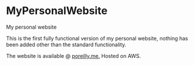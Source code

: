 # MyPersonalWebsite
My personal website


This is the first fully functional version of my personal website, nothing has been added other than the standard functionality.


The website is available @ <a href="www.poreilly.me">poreilly.me.</a>
Hosted on AWS.
